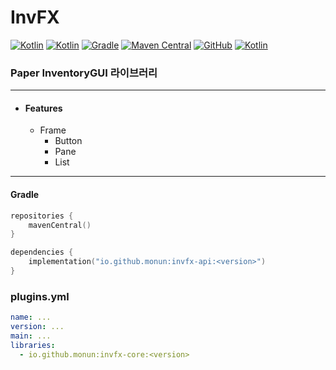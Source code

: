 # InvFX

[![Kotlin](https://img.shields.io/badge/java-17-ED8B00.svg?logo=java)](https://www.azul.com/)
[![Kotlin](https://img.shields.io/badge/kotlin-1.6.10-585DEF.svg?logo=kotlin)](http://kotlinlang.org)
[![Gradle](https://img.shields.io/badge/gradle-7.3.3-02303A.svg?logo=gradle)](https://gradle.org)
[![Maven Central](https://img.shields.io/maven-central/v/io.github.monun/invfx)](https://search.maven.org/artifact/io.github.monun/invfx)
[![GitHub](https://img.shields.io/github/license/monun/invfx)](https://www.gnu.org/licenses/gpl-3.0.html)
[![Kotlin](https://img.shields.io/badge/youtube-각별-red.svg?logo=youtube)](https://www.youtube.com/channel/UCDrAR1OWC2MD4s0JLetN0MA)

### Paper InventoryGUI 라이브러리

---

* #### Features
    * Frame
        * Button
        * Pane
        * List

---

#### Gradle

```kotlin
repositories {
    mavenCentral()
}
```

```kotlin
dependencies {
    implementation("io.github.monun:invfx-api:<version>")
}
```

### plugins.yml

```yaml
name: ...
version: ...
main: ...
libraries:
  - io.github.monun:invfx-core:<version>
```
